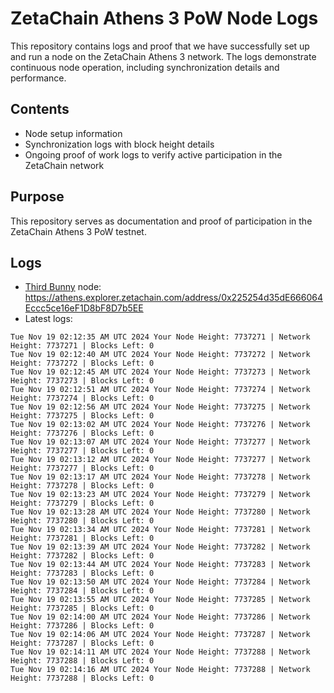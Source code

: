 # ZetaChain Athens 3 PoW Node Logs
This repository contains logs and proof that we have successfully set up and run a node on the ZetaChain Athens 3 network. The logs demonstrate continuous node operation, including synchronization details and performance.

## Contents
- Node setup information
- Synchronization logs with block height details
- Ongoing proof of work logs to verify active participation in the ZetaChain network

## Purpose
This repository serves as documentation and proof of participation in the ZetaChain Athens 3 PoW testnet.

## Logs

- [Third Bunny](https://thirdbunny.xyz/) node: https://athens.explorer.zetachain.com/address/0x225254d35dE666064Eccc5ce16eF1D8bF8D7b5EE
- Latest logs:
```
Tue Nov 19 02:12:35 AM UTC 2024 Your Node Height: 7737271 | Network Height: 7737271 | Blocks Left: 0
Tue Nov 19 02:12:40 AM UTC 2024 Your Node Height: 7737272 | Network Height: 7737272 | Blocks Left: 0
Tue Nov 19 02:12:45 AM UTC 2024 Your Node Height: 7737273 | Network Height: 7737273 | Blocks Left: 0
Tue Nov 19 02:12:51 AM UTC 2024 Your Node Height: 7737274 | Network Height: 7737274 | Blocks Left: 0
Tue Nov 19 02:12:56 AM UTC 2024 Your Node Height: 7737275 | Network Height: 7737275 | Blocks Left: 0
Tue Nov 19 02:13:02 AM UTC 2024 Your Node Height: 7737276 | Network Height: 7737276 | Blocks Left: 0
Tue Nov 19 02:13:07 AM UTC 2024 Your Node Height: 7737277 | Network Height: 7737277 | Blocks Left: 0
Tue Nov 19 02:13:12 AM UTC 2024 Your Node Height: 7737277 | Network Height: 7737277 | Blocks Left: 0
Tue Nov 19 02:13:17 AM UTC 2024 Your Node Height: 7737278 | Network Height: 7737278 | Blocks Left: 0
Tue Nov 19 02:13:23 AM UTC 2024 Your Node Height: 7737279 | Network Height: 7737279 | Blocks Left: 0
Tue Nov 19 02:13:28 AM UTC 2024 Your Node Height: 7737280 | Network Height: 7737280 | Blocks Left: 0
Tue Nov 19 02:13:34 AM UTC 2024 Your Node Height: 7737281 | Network Height: 7737281 | Blocks Left: 0
Tue Nov 19 02:13:39 AM UTC 2024 Your Node Height: 7737282 | Network Height: 7737282 | Blocks Left: 0
Tue Nov 19 02:13:44 AM UTC 2024 Your Node Height: 7737283 | Network Height: 7737283 | Blocks Left: 0
Tue Nov 19 02:13:50 AM UTC 2024 Your Node Height: 7737284 | Network Height: 7737284 | Blocks Left: 0
Tue Nov 19 02:13:55 AM UTC 2024 Your Node Height: 7737285 | Network Height: 7737285 | Blocks Left: 0
Tue Nov 19 02:14:00 AM UTC 2024 Your Node Height: 7737286 | Network Height: 7737286 | Blocks Left: 0
Tue Nov 19 02:14:06 AM UTC 2024 Your Node Height: 7737287 | Network Height: 7737287 | Blocks Left: 0
Tue Nov 19 02:14:11 AM UTC 2024 Your Node Height: 7737288 | Network Height: 7737288 | Blocks Left: 0
Tue Nov 19 02:14:16 AM UTC 2024 Your Node Height: 7737288 | Network Height: 7737288 | Blocks Left: 0
```

